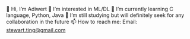 👋 Hi, I’m Adiwert
👀 I’m interested in ML/DL
🌱 I’m currently learning C language, Python, Java
💞️ I’m still studying but will definitely seek for any collaboration in the future
📫 How to reach me:
Email: stewart.ting@gmail.com


<!---
Adiwert/Adiwert is a ✨ special ✨ repository because its `README.md` (this file) appears on your GitHub profile.
You can click the Preview link to take a look at your changes.
--->
